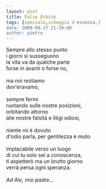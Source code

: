 ```yaml
---
layout: post
title: False Orbite
tags: [speciale,scheggia d'essenza,]
date: 2009-09-17 21:39:00
author: pietro
---
```

Sempre allo stesso punto<br/>i giorni si susseguono<br/>la vita va da qualche parte<br/>forse in avanti o forse no,<br/><br/>ma noi restiamo<br/>dov'eravamo,<br/><br/>sempre fermi<br/>ruotando sulle nostre posizioni,<br/>orbitando attorno<br/>alle nostre falsità e litigi odiosi,<br/><br/>niente mi è dovuto<br/>d'odio parla, per gentilezza è muto<br/><br/>implacabile verso un luogo<br/>di cui tu solo sei a conoscenza,<br/>ti aspetterò ma un brutto giorno<br/>verrà persa ogni speranza.<br/><br/><span style="font-style: italic">Ad Ale, mio padre...</span>
